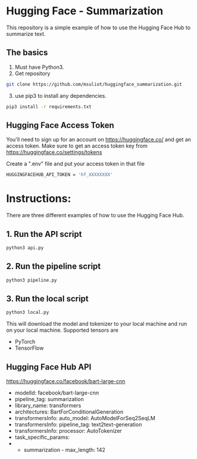# Hugging Face - Summarization

This repository is a simple example of how to use the Hugging Face Hub to summarize text.

## The basics

1. Must have Python3.
2. Get repository
```bash
git clone https://github.com/msuliot/huggingface_summarization.git 
```
3. use pip3 to install any dependencies.
```bash
pip3 install -r requirements.txt
```

## Hugging Face Access Token

You'll need to sign up for an account on https://huggingface.co/ and get an access token.
Make sure to get an access token key from https://huggingface.co/settings/tokens

Create a ".env" file and put your access token in that file
```bash
HUGGINGFACEHUB_API_TOKEN = 'hf_XXXXXXXX'
```

# Instructions:

There are three different examples of how to use the Hugging Face Hub.

## 1. Run the API script
```bash
python3 api.py
```

## 2. Run the pipeline script
```bash
python3 pipeline.py
```

## 3. Run the local script
```bash
python3 local.py
```
This will download the model and tokenizer to your local machine and run on your local machine.
Supported tensors are 
- PyTorch 
- TensorFlow

## Hugging Face Hub API
https://huggingface.co/facebook/bart-large-cnn
- modelId: facebook/bart-large-cnn
- pipeline_tag: summarization
- library_name: transformers
- architectures: BartForConditionalGeneration
- transformersInfo: auto_model: AutoModelForSeq2SeqLM
- transformersInfo: pipeline_tag: text2text-generation
- transformersInfo: processor: AutoTokenizer
- task_specific_params:
- - summarization - max_length: 142